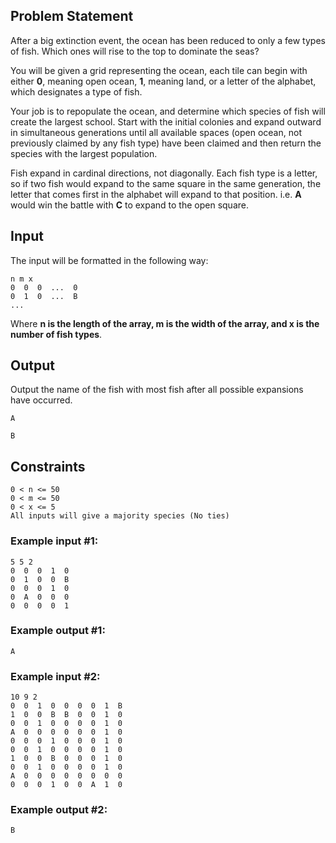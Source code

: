 ## Problem Statement

After a big extinction event, the ocean has been reduced to only a few types of fish. Which ones will rise to the top to dominate the seas?

You will be given a grid representing the ocean, each tile can begin with either **0**, meaning open ocean, **1**, meaning land, or a letter of the alphabet, which designates a type of fish.

Your job is to repopulate the ocean, and determine which species of fish will create the largest school. Start with the initial colonies and expand outward in simultaneous generations until all available spaces (open ocean, not previously claimed by any fish type) have been claimed and then return the species with the largest population.

Fish expand in cardinal directions, not diagonally. Each fish type is a letter, so if two fish would expand to the same square in the same generation, the letter that comes first in the alphabet will expand to that position. i.e. **A** would win the battle with **C** to expand to the open square.

## Input
The input will be formatted in the following way:

```
n m x
0  0  0  ...  0
0  1  0  ...  B
...
```

Where **n is the length of the array, m is the width of the array, and x is the number of fish types**.

## Output
Output the name of the fish with most fish after all possible expansions have occurred.

```
A
```

```
B
```

## Constraints
```
0 < n <= 50
0 < m <= 50
0 < x <= 5
All inputs will give a majority species (No ties)
```

### Example input #1:
```
5 5 2
0  0  0  1  0
0  1  0  0  B
0  0  0  1  0
0  A  0  0  0
0  0  0  0  1
```

### Example output #1:
```
A
 ```

### Example input #2:
```
10 9 2
0  0  1  0  0  0  0  1  B
1  0  0  B  B  0  0  1  0
0  0  1  0  0  0  0  1  0
A  0  0  0  0  0  0  1  0
0  0  0  1  0  0  0  1  0
0  0  1  0  0  0  0  1  0
1  0  0  B  0  0  0  1  0
0  0  1  0  0  0  0  1  0
A  0  0  0  0  0  0  0  0
0  0  0  1  0  0  A  1  0
 ```

### Example output #2:
```
B
```

